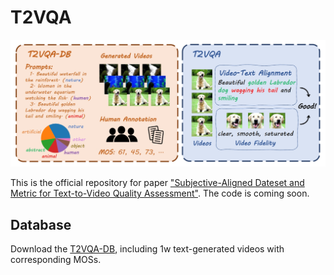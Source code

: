 # T2VQA

<p align="center">
  <img src="overview.png" />
</p>

This is the official repository for paper ["Subjective-Aligned Dateset and Metric for Text-to-Video Quality Assessment"](https://arxiv.org/abs/2403.11956). The code is coming soon.

## Database

Download the [T2VQA-DB](https://drive.google.com/file/d/1aak5hgYsXock19d1rVufss3_X6eEA4Wx/view?usp=sharing), including 1w text-generated videos with corresponding MOSs.
